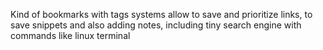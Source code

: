 Kind of bookmarks with tags systems allow to save and prioritize links, to save snippets and also adding notes, including tiny search engine with commands like linux terminal
